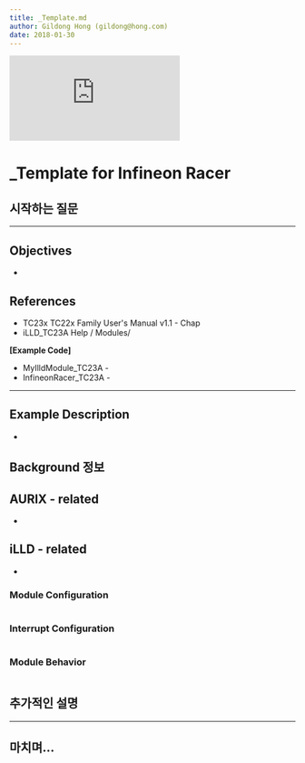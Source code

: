 ```yaml
---
title: _Template.md
author: Gildong Hong (gildong@hong.com)  
date: 2018-01-30
---
```

[![Analytics](https://ga-beacon.appspot.com/UA-137501847-1/AurixRacer/docs/_Template.md)](https://github.com/realsosy/aurixracer)

# _Template for Infineon Racer

## 시작하는 질문



------



## Objectives

* ​



## References
* TC23x TC22x Family User's Manual v1.1 - Chap
* iLLD_TC23A Help / Modules/ 

**[Example Code]**

* MyIlldModule_TC23A -
* InfineonRacer_TC23A - 




------



## Example Description 

* ​



## Background 정보



## AURIX - related

* ​

## iLLD - related
* ​

### Module Configuration 

```c

```



### Interrupt Configuration 

```c

```



### Module Behavior 

```c

```



## 추가적인 설명



------



## 마치며...
